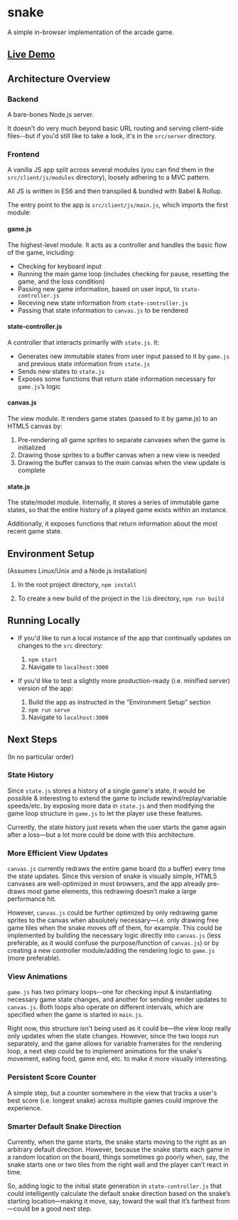 # snake

A simple in-browser implementation of the arcade game.

## [Live Demo](http://ss-snake.herokuapp.com)

## Architecture Overview

### Backend

A bare-bones Node.js server.

It doesn't do very much beyond basic URL routing and serving client-side files--but if you'd still like to take a look, it's in the `src/server` directory. 

### Frontend

A vanilla JS app split across several modules (you can find them in the `src/client/js/modules` directory), loosely adhering to a MVC pattern.

All JS is written in ES6 and then transpiled & bundled with Babel & Rollup.

The entry point to the app is `src/client/js/main.js`, which imports the first module:

#### game.js

The highest-level module. It acts as a controller and handles the basic flow of the game, including:
- Checking for keyboard input
- Running the main game loop (includes checking for pause, resetting the game, and the loss condition)
- Passing new game information, based on user input, to `state-controller.js` 
- Receving new state information from `state-controller.js` 
- Passing that state information to `canvas.js` to be rendered

#### state-controller.js

A controller that interacts primarily with `state.js`. It:
- Generates new immutable states from user input passed to it by `game.js` and previous state information from `state.js`
- Sends new states to `state.js`
- Exposes some functions that return state information necessary for `game.js`’s logic

#### canvas.js

The view module. It renders game states (passed to it by game.js) to an HTML5 canvas by:
1. Pre-rendering all game sprites to separate canvases when the game is initialized
2. Drawing those sprites to a buffer canvas when a new view is needed
3. Drawing the buffer canvas to the main canvas when the view update is complete

#### state.js

The state/model module. Internally, it stores a series of immutable game states, so that the entire history of a played game exists within an instance.

Additionally, it exposes functions that return information about the most recent game state.

## Environment Setup

(Assumes Linux/Unix and a Node.js installation)

1. In the root project directory, `npm install`

2. To create a new build of the project in the `lib` directory, `npm run build`

## Running Locally

- If you'd like to run a local instance of the app that continually updates on changes to the `src` directory: 
	1. `npm start`
	2. Navigate to `localhost:3000`

- If you'd like to test a slightly more production-ready (i.e. minified server) version of the app:
	1. Build the app as instructed in the “Environment Setup” section
	2. `npm run serve`
	3. Navigate to `localhost:3000`

## Next Steps

(In no particular order)

### State History 
Since `state.js` stores a history of a single game's state, it would be possible & interesting to extend the game to include rewind/replay/variable speeds/etc. by exposing more data in `state.js` and then modifying the game loop structure in `game.js` to let the player use these features.

Currently, the state history just resets when the user starts the game again after a loss—but a lot more could be done with this architecture.

### More Efficient View Updates
`canvas.js` currently redraws the entire game board (to a buffer) every time the state updates. Since this version of snake is visually simple, HTML5 canvases are well-optimized in most browsers, and the app already pre-draws most game elements, this redrawing doesn’t make a large performance hit.

However, `canvas.js` could be further optimized by only redrawing game sprites to the canvas when absolutely necessary—i.e. only drawing free game tiles when the snake moves off of them, for example. This could be implemented by building the necessary logic directly into `canvas.js` (less preferable, as it would confuse the purpose/function of `canvas.js`) or by creating a new controller module/adding the rendering logic to `game.js` (more preferable).

### View Animations
`game.js` has two primary loops--one for checking input & instantiating necessary game state changes, and another for sending render updates to `canvas.js`. Both loops also operate on different intervals, which are specified when the game is started in `main.js`.

Right now, this structure isn't being used as it could be—the view loop really only updates when the state changes. However, since the two loops run separately, and the game allows for variable framerates for the rendering loop, a next step could be to implement animations for the snake's movement, eating food, game end, etc. to make it more visually interesting.

### Persistent Score Counter
A simple step, but a counter somewhere in the view that tracks a user's best score (i.e. longest snake) across multiple games could improve the experience.

### Smarter Default Snake Direction
Currently, when the game starts, the snake starts moving to the right as an arbitrary default direction. However, because the snake starts each game in a random location on the board, things sometimes go poorly when, say, the snake starts one or two tiles from the right wall and the player can’t react in time.

So, adding logic to the initial state generation in `state-controller.js` that could intelligently calculate the default snake direction based on the snake’s starting location—making it move, say, toward the wall that it’s farthest from—could be a good next step.

